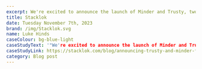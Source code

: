 ```yaml
---
excerpt: We're excited to announce the launch of Minder and Trusty, two free-to-use tools that build on the power of the open source project Sigstore to help developers and open source communities keep their software safe.
title: Stacklok
date: Tuesday November 7th, 2023
brand: /img/Stacklok.svg
name: Luke Hinds
caseColour: bg-blue-light
caseStudyText: '"We're excited to announce the launch of Minder and Trusty, two free-to-use tools that build on the power of the open source project Sigstore to help developers and open source communities keep their software safe."'
caseStudyLink: https://stacklok.com/blog/announcing-trusty-and-minder-free-to-use-tools-to-help-developers-and-open-source-communities-build-safer-software
category: Blog post
---
```

